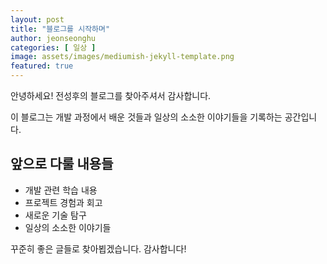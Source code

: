 ```yaml
---
layout: post
title: "블로그를 시작하며"
author: jeonseonghu
categories: [ 일상 ]
image: assets/images/mediumish-jekyll-template.png
featured: true
---
```


안녕하세요! 전성후의 블로그를 찾아주셔서 감사합니다.

이 블로그는 개발 과정에서 배운 것들과 일상의 소소한 이야기들을 기록하는 공간입니다. 

## 앞으로 다룰 내용들

- 개발 관련 학습 내용
- 프로젝트 경험과 회고
- 새로운 기술 탐구
- 일상의 소소한 이야기들

꾸준히 좋은 글들로 찾아뵙겠습니다. 감사합니다! 